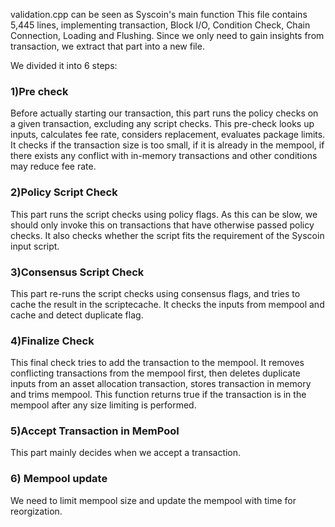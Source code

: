 validation.cpp can be seen as Syscoin's main function
This file contains 5,445 lines, implementing transaction, Block I/O, Condition Check, Chain Connection, Loading and Flushing.
Since we only need to gain insights from transaction, we extract that part into a new file.

We divided it into 6 steps:

### 1)Pre check
Before actually starting our transaction, this part runs the policy checks on a given transaction, excluding any script checks. This pre-check looks up inputs, calculates fee rate, considers replacement, evaluates package limits. It checks if the transaction size is too small, if it is already in the mempool, if there exists any conflict with in-memory transactions and other conditions may reduce fee rate.

### 2)Policy Script Check
This part runs the script checks using policy flags. As this can be slow, we should only invoke this on transactions that have otherwise passed policy checks. It also checks whether the script fits the requirement of the Syscoin input script.

### 3)Consensus Script Check
This part re-runs the script checks using consensus flags, and tries to cache the result in the scriptecache. It checks the inputs from mempool and cache and detect duplicate flag.

### 4)Finalize Check
This final check tries to add the transaction to the mempool. It removes conflicting transactions from the mempool first, then deletes duplicate inputs from an asset allocation transaction, stores transaction in memory and trims mempool. This function returns true if the transaction is in the mempool after any size limiting is performed.

### 5)Accept Transaction in MemPool 
This part mainly decides when we accept a transaction.


### 6) Mempool update
We need to limit mempool size and update the mempool with time for reorgization.


